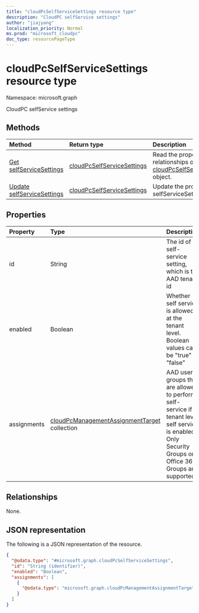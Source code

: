 ```yaml
---
title: "cloudPcSelfServiceSettings resource type"
description: "CloudPC selfService settings"
author: "jiajyang"
localization_priority: Normal
ms.prod: "microsoft_cloudpc"
doc_type: resourcePageType
---
```


# cloudPcSelfServiceSettings resource type

Namespace: microsoft.graph

CloudPC selfService settings

## Methods

|Method|Return type|Description|
|:---|:---|:---|
|[Get selfServiceSettings](../api/virtualendpoint-get-cloudpcselfservicesettings.md)|[cloudPcSelfServiceSettings](../resources/cloudpcselfservicesettings.md)|Read the properties and relationships of a [cloudPcSelfServiceSettings](../resources/cloudpcselfservicesettings.md) object.|
|[Update selfServiceSettings](../api/virtualendpoint-update-selfservicesettings.md)|[cloudPcSelfServiceSettings](../resources/cloudpcselfservicesettings.md)|Update the properties of a selfServiceSettings object.|

## Properties

|Property|Type|Description|
|:---|:---|:---|
|id|String|The id of self-service setting, which is the AAD tenant id|
|enabled|Boolean|Whether self service is allowed at the tenant level. Boolean values can be "true" or "false"|
|assignments|[cloudPcManagementAssignmentTarget](../resources/cloudpcmanagementassignmenttarget.md) collection|AAD user groups that are allowed to perform self-service if tenant level self service is enabled. Only Security Groups or Office 365 Groups are supported.|

## Relationships

None.

## JSON representation

The following is a JSON representation of the resource.
<!-- {
  "blockType": "resource",
  "keyProperty": "id",
  "@odata.type": "microsoft.graph.cloudPcSelfServiceSettings",
  "baseType": "microsoft.graph.entity",
  "openType": false
}
-->

``` json
{
  "@odata.type": "#microsoft.graph.cloudPcSelfServiceSettings",
  "id": "String (identifier)",
  "enabled": "Boolean",
  "assignments": [
    {
      "@odata.type": "microsoft.graph.cloudPcManagementAssignmentTarget"
    }
  ]
}
```
